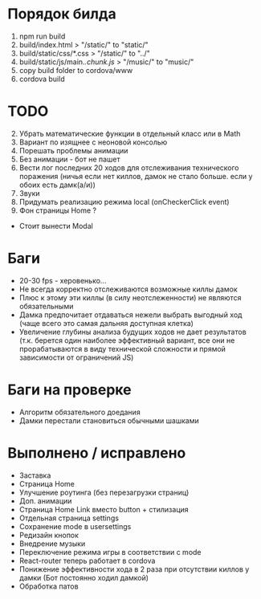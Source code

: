 # Порядок билда

1. npm run build
2. build/index.html > "/static/" to "static/"
3. build/static/css/*.css > "/static/" to "../"
4. build/static/js/main.*.chunk.js* > "/music/" to "music/"
5. copy build folder to cordova/www
6. cordova build

# TODO
2. Убрать математические функции в отдельный класс или в Math
3. Вариант по изящнее с неоновой консолью
4. Порешать проблемы анимации
5. Без анимации - бот не пашет
6. Вести лог последних 20 ходов для отслеживания технического поражения (ничья если нет киллов, дамок не стало больше. если у обоих есть дамк(а/и))
7. Звуки
8. Придумать реализацию режима local (onCheckerClick event)
9. Фон страницы Home ?
-  Стоит вынести Modal

# Баги
- 20-30 fps - херовенько...
- Не всегда корректно отслеживаются возможные киллы дамок
- Плюс к этому эти киллы (в силу неотслеженности) не являются обязательными
- Дамка предпочитает отдаваться нежели выбрать выгодный ход (чаще всего это самая дальняя доступная клетка)
- Увеличение глубины анализа будущих ходов не дает результатов (т.к. берется один наиболее эффективный вариант, все они не прорабатываются в виду технической сложности и прямой зависимости от ограничений JS)

# Баги на проверке
+ Алгоритм обязательного доедания
+ Дамки перестали становиться обычными шашками

# Выполнено / исправлено
+ Заставка
+ Страница Home
+ Улучшение роутинга (без перезагрузки страниц)
+ Доп. анимации
+ Страница Home Link вместо button + стилизация
+ Отдельная страница settings
+ Сохранение mode в usersettings
+ Редизайн кнопок
+ Внедрение музыки
+ Переключение режима игры в соответствии с mode
+ React-router теперь работает в cordova
+ Понижение эффективности хода в 2 раза при отсутствии киллов у дамки (Бот постоянно ходил дамкой)
+ Обработка патов
